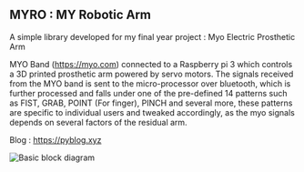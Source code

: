 ## MYRO : MY Robotic Arm

A simple library developed for my final year project : Myo Electric Prosthetic Arm

MYO Band (https://myo.com) connected to a Raspberry pi 3 which controls a 3D printed prosthetic arm powered by servo motors.
The signals received from the MYO band is sent to the micro-processor over bluetooth, which is further processed and falls under one of the pre-defined 14 patterns such as FIST, GRAB, POINT (For finger), PINCH and several more, these patterns are specific to individual users and tweaked accordingly, as the myo signals depends on several factors of the residual arm.

Blog : https://pyblog.xyz


![Basic block diagram](https://pyblog.xyz/wp-content/uploads/2020/02/Block-Diagram.png)
